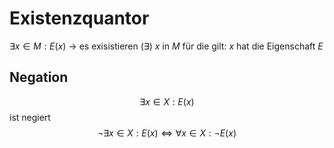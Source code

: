 # Existenzquantor
$\exists x \in M:E(x)$ -> es exisistieren ($\exists$) $x$ in $M$ für die gilt: $x$ hat die Eigenschaft $E$

## Negation
$$\exists x\in X:E(x)$$ 
ist negiert
$$\neg\exists x\in X:E(x)\Leftrightarrow\forall x\in X:\neg E(x)$$